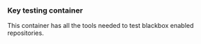 ### Key testing container

This container has all the tools needed to test blackbox enabled repositories.
